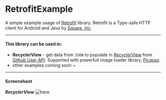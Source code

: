 # RetrofitExample
A simple example usage of [Retrofit][retrofitURL] library. Retrofit is a Type-safe HTTP client for Android and Java by [Square, Inc][SquareURL].

----------

#### This library can be used in:
- **RecyclerView** - get data from `JSON` to populate in [RecyclerView][RecyclerViewURL] from [Github User API][GithubUserAPIRUL]. Supported with powerfull image loader library, [Picasso][PicassoURL].
- other examples coming soon ~

----------

#### Screenshoot
***RecyclerView***
![here](http://s30.postimg.org/v7by8664x/Retrofit_Example_Recycler_View.png "Example With RecyclerView")

[retrofitURL]: http://square.github.io/retrofit/
[RecyclerViewURL]: http://developer.android.com/reference/android/support/v7/widget/RecyclerView.html
[SquareURL]: https://github.com/square
[PicassoURL]: http://square.github.io/picasso/
[GithubUserAPIRUL]: https://api.github.com/users?per_page=10
